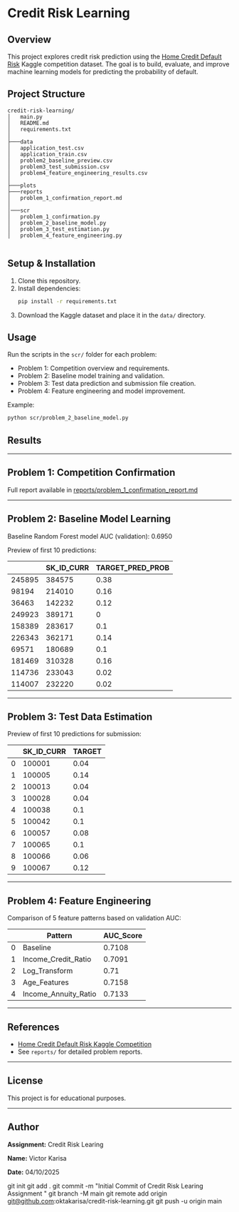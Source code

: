 # Credit Risk Learning

## Overview
This project explores credit risk prediction using the [Home Credit Default Risk](https://www.kaggle.com/c/home-credit-default-risk) Kaggle competition dataset. The goal is to build, evaluate, and improve machine learning models for predicting the probability of default.

## Project Structure
```
credit-risk-learning/
│   main.py
│   README.md
│   requirements.txt
│
├───data
│   application_test.csv
│   application_train.csv
│   problem2_baseline_preview.csv
│   problem3_test_submission.csv
│   problem4_feature_engineering_results.csv
│
├───plots
├───reports
│   problem_1_confirmation_report.md
│
│───scr
│   problem_1_confirmation.py
│   problem_2_baseline_model.py
│   problem_3_test_estimation.py
│   problem_4_feature_engineering.py
  

```

## Setup & Installation
1. Clone this repository.
2. Install dependencies:
   ```bash
   pip install -r requirements.txt
   ```
3. Download the Kaggle dataset and place it in the `data/` directory.

## Usage
Run the scripts in the `scr/` folder for each problem:
- Problem 1: Competition overview and requirements.
- Problem 2: Baseline model training and validation.
- Problem 3: Test data prediction and submission file creation.
- Problem 4: Feature engineering and model improvement.

Example:
```bash
python scr/problem_2_baseline_model.py
```

## Results
-----------

## Problem 1: Competition Confirmation
Full report available in [reports/problem_1_confirmation_report.md](reports/problem_1_confirmation_report.md)

-----------

## Problem 2: Baseline Model Learning
Baseline Random Forest model AUC (validation): 0.6950

Preview of first 10 predictions:

|        |   SK_ID_CURR |   TARGET_PRED_PROB |
|--------|--------------|--------------------|
| 245895 |       384575 |               0.38 |
|  98194 |       214010 |               0.16 |
|  36463 |       142232 |               0.12 |
| 249923 |       389171 |               0    |
| 158389 |       283617 |               0.1  |
| 226343 |       362171 |               0.14 |
|  69571 |       180689 |               0.1  |
| 181469 |       310328 |               0.16 |
| 114736 |       233043 |               0.02 |
| 114007 |       232220 |               0.02 |

-----------

## Problem 3: Test Data Estimation
Preview of first 10 predictions for submission:

|    |   SK_ID_CURR |   TARGET |
|----|--------------|----------|
|  0 |       100001 |     0.04 |
|  1 |       100005 |     0.14 |
|  2 |       100013 |     0.04 |
|  3 |       100028 |     0.04 |
|  4 |       100038 |     0.1  |
|  5 |       100042 |     0.1  |
|  6 |       100057 |     0.08 |
|  7 |       100065 |     0.1  |
|  8 |       100066 |     0.06 |
|  9 |       100067 |     0.12 |

-----------

## Problem 4: Feature Engineering
Comparison of 5 feature patterns based on validation AUC:

|    | Pattern              |   AUC_Score |
|----|----------------------|-------------|
|  0 | Baseline             |      0.7108 |
|  1 | Income_Credit_Ratio  |      0.7091 |
|  2 | Log_Transform        |      0.71   |
|  3 | Age_Features         |      0.7158 |
|  4 | Income_Annuity_Ratio |      0.7133 |


-----------

## References
- [Home Credit Default Risk Kaggle Competition](https://www.kaggle.com/c/home-credit-default-risk)
- See `reports/` for detailed problem reports.

-----------

## License
This project is for educational purposes.

-----------

## Author

**Assignment:** Credit Risk Learing

**Name:** Victor Karisa

**Date:** 04/10/2025


git init
git add .
git commit -m "Initial Commit of Credit Risk Learing Assignment "
git branch -M main
git remote add origin git@github.com:oktakarisa/credit-risk-learning.git
git push -u origin main